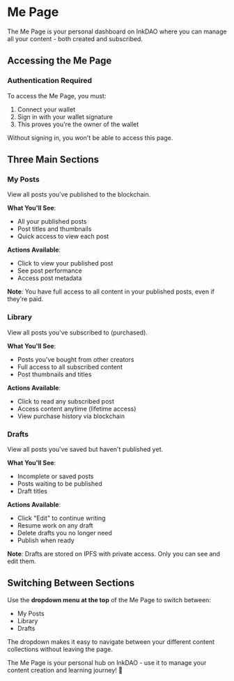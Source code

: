 # Me Page

The Me Page is your personal dashboard on InkDAO where you can manage all your content - both created and subscribed.

## Accessing the Me Page

### Authentication Required
To access the Me Page, you must:
1. Connect your wallet
2. Sign in with your wallet signature
3. This proves you're the owner of the wallet

Without signing in, you won't be able to access this page.

## Three Main Sections

### My Posts
View all posts you've published to the blockchain.

**What You'll See**:
- All your published posts
- Post titles and thumbnails
- Quick access to view each post

**Actions Available**:
- Click to view your published post
- See post performance
- Access post metadata

**Note**: You have full access to all content in your published posts, even if they're paid.

### Library
View all posts you've subscribed to (purchased).

**What You'll See**:
- Posts you've bought from other creators
- Full access to all subscribed content
- Post thumbnails and titles

**Actions Available**:
- Click to read any subscribed post
- Access content anytime (lifetime access)
- View purchase history via blockchain

### Drafts
View all posts you've saved but haven't published yet.

**What You'll See**:
- Incomplete or saved posts
- Posts waiting to be published
- Draft titles

**Actions Available**:
- Click "Edit" to continue writing
- Resume work on any draft
- Delete drafts you no longer need
- Publish when ready

**Note**: Drafts are stored on IPFS with private access. Only you can see and edit them.

## Switching Between Sections

Use the **dropdown menu at the top** of the Me Page to switch between:
- My Posts
- Library  
- Drafts

The dropdown makes it easy to navigate between your different content collections without leaving the page.

The Me Page is your personal hub on InkDAO - use it to manage your content creation and learning journey! 🚀

